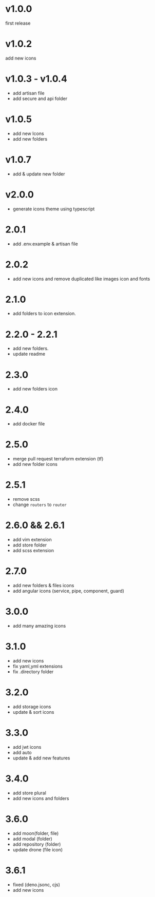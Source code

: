 # v1.0.0

first release

# v1.0.2

add new icons

# v1.0.3 - v1.0.4

- add artisan file
- add secure and api folder

# v1.0.5

- add new Icons
- add new folders

# v1.0.7

- add & update new folder

# v2.0.0

- generate icons theme using typescript

# 2.0.1

- add .env.example & artisan file

# 2.0.2

- add new icons and remove duplicated like images icon and fonts

# 2.1.0

- add folders to icon extension.

# 2.2.0 - 2.2.1

- add new folders.
- update readme

# 2.3.0

- add new folders icon

# 2.4.0

- add docker file

# 2.5.0

- merge pull request terraform extension (tf)
- add new folder icons

# 2.5.1

- remove scss
- change `routers` to `router`

# 2.6.0 && 2.6.1

- add vim extension
- add store folder
- add scss extension

# 2.7.0

- add new folders & files icons
- add angular icons (service, pipe, component, guard)

# 3.0.0

- add many amazing icons

# 3.1.0

- add new icons
- fix yaml,yml extensions
- fix .directory folder

# 3.2.0

- add storage icons
- update & sort icons

# 3.3.0

- add jwt icons
- add auto
- update & add new features

# 3.4.0

- add store plural
- add new icons and folders

# 3.6.0

- add moon(folder, file)
- add modal (folder)
- add repository (folder)
- update drone (file icon)

# 3.6.1

- fixed (deno.jsonc, cjs)
- add new icons
